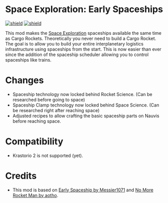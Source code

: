 # Space Exploration: Early Spaceships

[![shield](https://img.shields.io/badge/Ko--fi-Donate%20-hotpink?logo=kofi&logoColor=white)](https://ko-fi.com/stringweasel) [![shield](https://img.shields.io/badge/dynamic/json?color=orange&label=Factorio&query=downloads_count&suffix=%20downloads&url=https%3A%2F%2Fmods.factorio.com%2Fapi%2Fmods%2Fse-early-spaceships)](https://mods.factorio.com/mod/se-early-spaceships)

This mod makes the [Space Exploration](https://mods.factorio.com/mod/se-early-spaceships) spaceships available the same time as Cargo Rockets. Theoretically you never need to build a Cargo Rocket. The goal is to allow you to build your entire interplanetary logistics infrastructure using spaceships from the start. This is now easier than ever since the addition of the spaceship scheduler allowing you to control spaceships like trains.

# Changes
- Spaceship technology now locked behind Rocket Science. (Can be researched before going to space)
- Spaceship Clamp technology now locked behind Space Science. (Can be researched right after reaching space)
- Adjusted recipes to allow crafting the basic spaceship parts on Nauvis before reaching space.


# Compatibility
- Krastorio 2 is not supported (yet).

# Credits

- This mod is based on [Early Spaceship by Messier1071](https://mods.factorio.com/mod/Early-Spaceship) and [No More Rocket Man by aotho](https://mods.factorio.com/mod/SENoMoreRocketMan).
